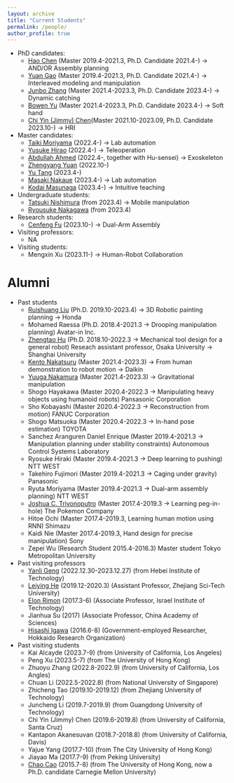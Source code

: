 ```yaml
---
layout: archive
title: "Current Students"
permalink: /people/
author_profile: true
---
```

 * PhD candidates:
    * [Hao Chen](http://chenhao.info/) (Master 2019.4-2021.3, Ph.D. Candidate 2021.4-) -> AND/OR Assembly planning
    * [Yuan Gao](https://photon26.github.io/) (Master 2019.4-2021.3, Ph.D. Candidate 2021.4-) -> Interleaved modeling and manipulation
    * [Junbo Zhang](https://wanweiwei07.github.io/people/) (Master 2021.4-2023.3, Ph.D. Candidate 2023.4-) -> Dynamic catching
    * [Bowen Yu](https://wanweiwei07.github.io/people/) (Master 2021.4-2023.3, Ph.D. Candidate 2023.4-) -> Soft hand
    * [Chi Yin (Jimmy) Chen](https://wanweiwei07.github.io/people/)(Master 2021.10-2023.09, Ph.D. Candidate 2023.10-) -> HRI
 * Master candidates:
    * [Taiki Moriyama](https://tkmrym.github.io/) (2022.4-) -> Lab automation
    * [Yusuke Hirao](https://hrhryusuke.github.io/homepage2/) (2022.4-) -> Teleoperation
    * [Abdullah Ahmed]() (2022.4-, together with Hu-sensei) -> Exoskeleton
    * [Zhengyang Yuan]() (2022.10-)
    * [Yu Tang]() (2023.4-)
    * [Masaki Nakaue]() (2023.4-) -> Lab automation
    * [Kodai Masunaga]() (2023.4-) -> Intuitive teaching
 * Undergraduate students:
    * [Tatsuki Nishimura](https://tatsukinishimura.github.io/angular-mypage/) (from 2023.4) -> Mobile manipulation
    * [Ryousuke Nakagawa](https://nakagawa0717.github.io/homepage_1/index.html) (from 2023.4)
 * Research students:
    * [Cenfeng Fu]() (2023.10-) -> Dual-Arm Assembly
 * Visiting professors:
    * NA
 * Visiting students:
   * Mengxin Xu (2023.11-) -> Human-Robot Collaboration
         
Alumni
=====
 * Past students
    * [Ruishuang Liu](https://rsliu-xx.github.io/) (Ph.D. 2019.10-2023.4) -> 3D Robotic painting planning -> Honda
    * Mohamed Raessa (Ph.D. 2018.4-2021.3 -> Drooping manipulation planning) Avatar-in Inc.
    * [Zhengtao Hu](http://huzhengtao.work/) (Ph.D. 2018.10-2022.3 -> Mechanical tool design for a general robot) Reseach assistant professor, Osaka University -> Shanghai University
    * [Kento Nakatsuru](https://kentonakatsuru.github.io/my-portfolio/) (Master 2021.4-2023.3) -> From human demonstration to robot motion -> Daikin
    * [Yuuga Nakamura](https://yuuga744.github.io/homepage/) (Master 2021.4-2023.3) -> Gravitational manipulation
    * Shogo Hayakawa (Master 2020.4-2022.3 -> Manipulating heavy objects using humanoid robots) Pansasonic Corporation
    * Sho Kobayashi (Master 2020.4-2022.3 -> Reconstruction from motion) FANUC Corporation
    * Shogo Matsuoka (Master 2020.4-2022.3 -> In-hand pose estimation) TOYOTA
    * Sanchez Aranguren Daniel Enrique (Master 2019.4-2021.3 -> Manipulation planning under stability constraints) Autonomous Control Systems Laboratory
    * Ryosuke Hiraki (Master 2019.4-2021.3 -> Deep learning to pushing) NTT WEST
    * Takehiro Fujimori (Master 2019.4-2021.3 -> Caging under gravity) Panasonic
    * Ryuta Moriyama (Master 2019.4-2021.3 -> Dual-arm assembly planning) NTT WEST
    * [Joshua C. Triyonoputro](http://www.hlab.sys.es.osaka-u.ac.jp/people/joshua/joshua.html) (Master 2017.4-2019.3 -> Learning peg-in-hole) The Pokemon Company
    * Hitoe Ochi (Master 2017.4-2019.3, Learning human motion using RNN) Shimazu
    * Kaidi Nie (Master 2017.4-2019.3, Hand design for precise manipulation) Sony
    * Zepei Wu (Research Student 2015.4-2016.3)   Master student Tokyo Metropolitan University
 * Past visiting professors
    * [Yanli Geng]() (2022.12.30-2023.12.27) (from Hebei Institute of Technology)
    * [Leiying He](https://www.researchgate.net/profile/Leiying-He-2) (2019.12-2020.3) (Assistant Professor, Zhejiang Sci-Tech University)
    * [Elon Rimon](https://meeng.technion.ac.il/members/elon-rimon/) (2017.3-6)  (Associate Professor, Israel Institute of Technology)
    * Jianhua Su (2017) (Associate Professor, China Academy of Sciences)
    * [Hisashi Igawa](http://www2.hro.or.jp/rschr/rschr.php?epy_id=ggAXPXWwXcrJAzR) (2016.6-8) (Government-employed Researcher, Hokkaido Research Organization) 
 * Past visiting students
    * Kai Alcayde (2023.7-9) (from University of California, Los Angeles)
    * Peng Xu (2023.5-7) (from The University of Hong Kong)
    * Zhuoyu Zhang (2022.8-2022.9) (from University of California, Los Angles)
    * Chuan Li (2022.5-2022.8) (from National University of Singapore)
    * Zhicheng Tao (2019.10-2019.12) (from Zhejiang University of Technology)
    * Juncheng Li (2019.7-2019.9) (from Guangdong University of Technology)
    * Chi Yin (Jimmy) Chen (2019.6-2019.8) (from University of California, Santa Cruz)
    * Kantapon Akanesuvan (2018.7-2018.8) (from University of California, Davis)
    * Yajue Yang (2017.7-10) (from The City University of Hong Kong)
    * Jiayao Ma (2017.7-9) (from Peking University)
    * [Chao Cao](http://caochao.me/) (2015.7-8)  (from The University of Hong Kong, now a Ph.D. candidate Carnegie Mellon University)
